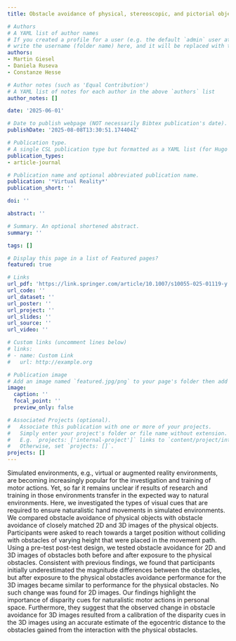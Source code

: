 ```yaml
---
title: Obstacle avoidance of physical, stereoscopic, and pictorial objects

# Authors
# A YAML list of author names
# If you created a profile for a user (e.g. the default `admin` user at `content/authors/admin/`), 
# write the username (folder name) here, and it will be replaced with their full name and linked to their profile.
authors:
- Martin Giesel
- Daniela Ruseva
- Constanze Hesse

# Author notes (such as 'Equal Contribution')
# A YAML list of notes for each author in the above `authors` list
author_notes: []

date: '2025-06-01'

# Date to publish webpage (NOT necessarily Bibtex publication's date).
publishDate: '2025-08-08T13:30:51.174404Z'

# Publication type.
# A single CSL publication type but formatted as a YAML list (for Hugo requirements).
publication_types:
- article-journal

# Publication name and optional abbreviated publication name.
publication: '*Virtual Reality*'
publication_short: ''

doi: ''

abstract: ''

# Summary. An optional shortened abstract.
summary: ''

tags: []

# Display this page in a list of Featured pages?
featured: true

# Links
url_pdf: 'https://link.springer.com/article/10.1007/s10055-025-01119-y'
url_code: ''
url_dataset: ''
url_poster: ''
url_project: ''
url_slides: ''
url_source: ''
url_video: ''

# Custom links (uncomment lines below)
# links:
# - name: Custom Link
#   url: http://example.org

# Publication image
# Add an image named `featured.jpg/png` to your page's folder then add a caption below.
image:
  caption: ''
  focal_point: ''
  preview_only: false

# Associated Projects (optional).
#   Associate this publication with one or more of your projects.
#   Simply enter your project's folder or file name without extension.
#   E.g. `projects: ['internal-project']` links to `content/project/internal-project/index.md`.
#   Otherwise, set `projects: []`.
projects: []
---
```


Simulated environments, e.g., virtual or augmented reality environments, are becoming increasingly popular for the investigation and training of motor actions. Yet, so far it 
remains unclear if results of research and training in those environments transfer in the expected way to natural environments. Here, we investigated the types of visual cues 
that are required to ensure naturalistic hand movements in simulated environments. We compared obstacle avoidance of physical objects with obstacle avoidance of closely matched
 2D and 3D images of the physical objects. Participants were asked to reach towards a target position without colliding with obstacles of varying height that were placed in the
 movement path. Using a pre-test post-test design, we tested obstacle avoidance for 2D and 3D images of obstacles both before and after exposure to the physical obstacles. 
Consistent with previous findings, we found that participants initially underestimated the magnitude differences between the obstacles, but after exposure to the physical 
obstacles avoidance performance for the 3D images became similar to performance for the physical obstacles. No such change was found for 2D images. Our findings highlight the 
importance of disparity cues for naturalistic motor actions in personal space. Furthermore, they suggest that the observed change in obstacle avoidance for 3D images resulted 
from a calibration of the disparity cues in the 3D images using an accurate estimate of the egocentric distance to the obstacles gained from the interaction with the physical 
obstacles.
